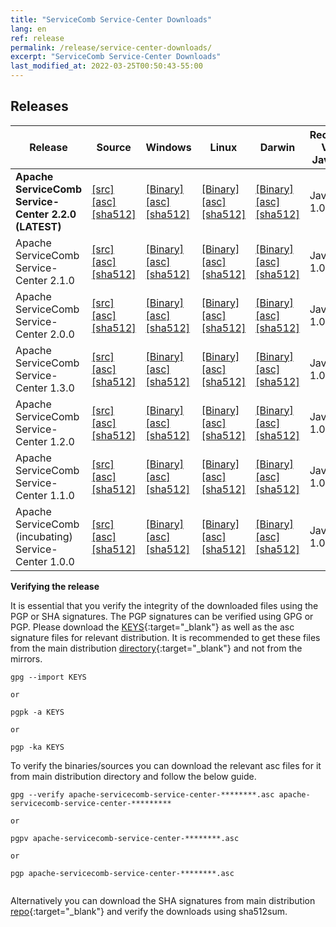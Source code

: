 ```yaml
---
title: "ServiceComb Service-Center Downloads"
lang: en
ref: release
permalink: /release/service-center-downloads/
excerpt: "ServiceComb Service-Center Downloads"
last_modified_at: 2022-03-25T00:50:43-55:00
---
```


## Releases


| Release                                              | Source                                                                                                                                                                                                                                                                                                                                                                                                                                                                                                                       | Windows                                                                                                                                                                                                                                                                                                                                                                                                                                                                                                                                                                | Linux                                                                                                                                                                                                                                                                                                                                                                                                                                                                                                                                                            | Darwin                                                                                                                                                                                                                                                                                                                                                                                                                                                                                                                                                              | Recommended Version of Java-Chassis |
|------------------------------------------------------|------------------------------------------------------------------------------------------------------------------------------------------------------------------------------------------------------------------------------------------------------------------------------------------------------------------------------------------------------------------------------------------------------------------------------------------------------------------------------------------------------------------------------|------------------------------------------------------------------------------------------------------------------------------------------------------------------------------------------------------------------------------------------------------------------------------------------------------------------------------------------------------------------------------------------------------------------------------------------------------------------------------------------------------------------------------------------------------------------------|------------------------------------------------------------------------------------------------------------------------------------------------------------------------------------------------------------------------------------------------------------------------------------------------------------------------------------------------------------------------------------------------------------------------------------------------------------------------------------------------------------------------------------------------------------------|---------------------------------------------------------------------------------------------------------------------------------------------------------------------------------------------------------------------------------------------------------------------------------------------------------------------------------------------------------------------------------------------------------------------------------------------------------------------------------------------------------------------------------------------------------------------|-------------------------------------|
| **Apache ServiceComb Service-Center 2.2.0 (LATEST)** | [[src]](https://dlcdn.apache.org/servicecomb/servicecomb-service-center/2.2.0/apache-servicecomb-service-center-2.2.0-src.tar.gz) [[asc]](https://www.apache.org/dist/servicecomb/servicecomb-service-center/2.2.0/apache-servicecomb-service-center-2.2.0-src.tar.gz.asc) [[sha512]](https://www.apache.org/dist/servicecomb/servicecomb-service-center/2.2.0/apache-servicecomb-service-center-2.2.0-src.tar.gz.sha512)                                                                                                    | [[Binary]](https://dlcdn.apache.org/servicecomb/servicecomb-service-center/2.2.0/apache-servicecomb-service-center-2.2.0-windows-amd64.tar.gz) [[asc]](https://www.apache.org/dist/servicecomb/servicecomb-service-center/2.2.0/apache-servicecomb-service-center-2.2.0-windows-amd64.tar.gz.asc) [[sha512]](https://www.apache.org/dist/servicecomb/servicecomb-service-center/2.2.0/apache-servicecomb-service-center-2.2.0-windows-amd64.tar.gz.sha512)                                                                                                             | [[Binary]](https://dlcdn.apache.org/servicecomb/servicecomb-service-center/2.2.0/apache-servicecomb-service-center-2.2.0-linux-amd64.tar.gz) [[asc]](https://www.apache.org/dist/servicecomb/servicecomb-service-center/2.2.0/apache-servicecomb-service-center-2.2.0-linux-amd64.tar.gz.asc) [[sha512]](https://www.apache.org/dist/servicecomb/servicecomb-service-center/2.2.0/apache-servicecomb-service-center-2.2.0-linux-amd64.tar.gz.sha512)                                                                                                             | [[Binary]](https://dlcdn.apache.org/servicecomb/servicecomb-service-center/2.2.0/apache-servicecomb-service-center-2.2.0-darwin-amd64.tar.gz) [[asc]](https://www.apache.org/dist/servicecomb/servicecomb-service-center/2.2.0/apache-servicecomb-service-center-2.2.0-darwin-amd64.tar.gz.asc) [[sha512]](https://www.apache.org/dist/servicecomb/servicecomb-service-center/2.2.0/apache-servicecomb-service-center-2.2.0-darwin-amd64.tar.gz.sha512)                                                                                                             | Java-Chassis 1.0.0 or above         |
| Apache ServiceComb Service-Center 2.1.0              | [[src]](https://dlcdn.apache.org/servicecomb/servicecomb-service-center/2.1.0/apache-servicecomb-service-center-2.1.0-src.tar.gz) [[asc]](https://www.apache.org/dist/servicecomb/servicecomb-service-center/2.1.0/apache-servicecomb-service-center-2.1.0-src.tar.gz.asc) [[sha512]](https://www.apache.org/dist/servicecomb/servicecomb-service-center/2.1.0/apache-servicecomb-service-center-2.1.0-src.tar.gz.sha512)                                                                                                    | [[Binary]](https://dlcdn.apache.org/servicecomb/servicecomb-service-center/2.1.0/apache-servicecomb-service-center-2.1.0-windows-amd64.tar.gz) [[asc]](https://www.apache.org/dist/servicecomb/servicecomb-service-center/2.1.0/apache-servicecomb-service-center-2.1.0-windows-amd64.tar.gz.asc) [[sha512]](https://www.apache.org/dist/servicecomb/servicecomb-service-center/2.1.0/apache-servicecomb-service-center-2.1.0-windows-amd64.tar.gz.sha512)                                                                                                             | [[Binary]](https://dlcdn.apache.org/servicecomb/servicecomb-service-center/2.1.0/apache-servicecomb-service-center-2.1.0-linux-amd64.tar.gz) [[asc]](https://www.apache.org/dist/servicecomb/servicecomb-service-center/2.1.0/apache-servicecomb-service-center-2.1.0-linux-amd64.tar.gz.asc) [[sha512]](https://www.apache.org/dist/servicecomb/servicecomb-service-center/2.1.0/apache-servicecomb-service-center-2.1.0-linux-amd64.tar.gz.sha512)                                                                                                             | [[Binary]](https://dlcdn.apache.org/servicecomb/servicecomb-service-center/2.1.0/apache-servicecomb-service-center-2.1.0-darwin-amd64.tar.gz) [[asc]](https://www.apache.org/dist/servicecomb/servicecomb-service-center/2.1.0/apache-servicecomb-service-center-2.1.0-darwin-amd64.tar.gz.asc) [[sha512]](https://www.apache.org/dist/servicecomb/servicecomb-service-center/2.1.0/apache-servicecomb-service-center-2.1.0-darwin-amd64.tar.gz.sha512)                                                                                                             | Java-Chassis 1.0.0 or above         |
| Apache ServiceComb Service-Center 2.0.0              | [[src]](https://archive.apache.org/dist/servicecomb/servicecomb-service-center/2.0.0/apache-servicecomb-service-center-2.0.0-src.tar.gz) [[asc]](https://archive.apache.org/dist/servicecomb/servicecomb-service-center/2.0.0/apache-servicecomb-service-center-2.0.0-src.tar.gz.asc) [[sha512]](https://archive.apache.org/dist/servicecomb/servicecomb-service-center/2.0.0/apache-servicecomb-service-center-2.0.0-src.tar.gz.sha512)                                                                                     | [[Binary]](https://archive.apache.org/dist/servicecomb/servicecomb-service-center/2.0.0/apache-servicecomb-service-center-2.0.0-windows-amd64.tar.gz) [[asc]](https://archive.apache.org/dist/servicecomb/servicecomb-service-center/2.0.0/apache-servicecomb-service-center-2.0.0-windows-amd64.tar.gz.asc) [[sha512]](https://archive.apache.org/dist/servicecomb/servicecomb-service-center/2.0.0/apache-servicecomb-service-center-2.0.0-windows-amd64.tar.gz.sha512)                                                                                              | [[Binary]](https://archive.apache.org/dist/servicecomb/servicecomb-service-center/2.0.0/apache-servicecomb-service-center-2.0.0-linux-amd64.tar.gz) [[asc]](https://archive.apache.org/dist/servicecomb/servicecomb-service-center/2.0.0/apache-servicecomb-service-center-2.0.0-linux-amd64.tar.gz.asc) [[sha512]](https://archive.apache.org/dist/servicecomb/servicecomb-service-center/2.0.0/apache-servicecomb-service-center-2.0.0-linux-amd64.tar.gz.sha512)                                                                                              | [[Binary]](https://archive.apache.org/dist/servicecomb/servicecomb-service-center/2.0.0/apache-servicecomb-service-center-2.0.0-darwin-amd64.tar.gz) [[asc]](https://archive.apache.org/dist/servicecomb/servicecomb-service-center/2.0.0/apache-servicecomb-service-center-2.0.0-darwin-amd64.tar.gz.asc) [[sha512]](https://archive.apache.org/dist/servicecomb/servicecomb-service-center/2.0.0/apache-servicecomb-service-center-2.0.0-darwin-amd64.tar.gz.sha512)                                                                                              | Java-Chassis 1.0.0 or above         |
| Apache ServiceComb Service-Center 1.3.0              | [[src]](https://apache.org/dyn/closer.cgi/servicecomb/servicecomb-service-center/1.3.0/apache-servicecomb-service-center-1.3.0-src.zip) [[asc]](https://www.apache.org/dist/servicecomb/servicecomb-service-center/1.3.0/apache-servicecomb-service-center-1.3.0-src.zip.asc) [[sha512]](https://www.apache.org/dist/servicecomb/servicecomb-service-center/1.3.0/apache-servicecomb-service-center-1.3.0-src.zip.sha512)                                                                                                    | [[Binary]](https://apache.org/dyn/closer.cgi/servicecomb/servicecomb-service-center/1.3.0/apache-servicecomb-service-center-1.3.0-windows-amd64.tar.gz) [[asc]](https://www.apache.org/dist/servicecomb/servicecomb-service-center/1.3.0/apache-servicecomb-service-center-1.3.0-windows-amd64.tar.gz.asc) [[sha512]](https://www.apache.org/dist/servicecomb/servicecomb-service-center/1.3.0/apache-servicecomb-service-center-1.3.0-windows-amd64.tar.gz.sha512)                                                                                                    | [[Binary]](https://apache.org/dyn/closer.cgi/servicecomb/servicecomb-service-center/1.3.0/apache-servicecomb-service-center-1.3.0-linux-amd64.tar.gz) [[asc]](https://www.apache.org/dist/servicecomb/servicecomb-service-center/1.3.0/apache-servicecomb-service-center-1.3.0-linux-amd64.tar.gz.asc) [[sha512]](https://www.apache.org/dist/servicecomb/servicecomb-service-center/1.3.0/apache-servicecomb-service-center-1.3.0-linux-amd64.tar.gz.sha512)                                                                                                    | [[Binary]](https://apache.org/dyn/closer.cgi/servicecomb/servicecomb-service-center/1.3.0/apache-servicecomb-service-center-1.3.0-darwin-amd64.tar.gz) [[asc]](https://www.apache.org/dist/servicecomb/servicecomb-service-center/1.3.0/apache-servicecomb-service-center-1.3.0-darwin-amd64.tar.gz.asc) [[sha512]](https://www.apache.org/dist/servicecomb/servicecomb-service-center/1.3.0/apache-servicecomb-service-center-1.3.0-darwin-amd64.tar.gz.sha512)                                                                                                    | Java-Chassis 1.0.0 or above         |
| Apache ServiceComb Service-Center 1.2.0              | [[src]](https://archive.apache.org/dist/servicecomb/servicecomb-service-center/1.2.0/apache-servicecomb-service-center-1.2.0-src.tar.gz) [[asc]](https://archive.apache.org/dist/servicecomb/servicecomb-service-center/1.2.0/apache-servicecomb-service-center-1.2.0-src.tar.gz.asc) [[sha512]](https://archive.apache.org/dist/servicecomb/servicecomb-service-center/1.2.0/apache-servicecomb-service-center-1.2.0-src.tar.gz.sha512)                                                                                     | [[Binary]](https://archive.apache.org/dist/servicecomb/servicecomb-service-center/1.2.0/apache-servicecomb-service-center-1.2.0-windows-amd64.tar.gz) [[asc]](https://archive.apache.org/dist/servicecomb/servicecomb-service-center/1.2.0/apache-servicecomb-service-center-1.2.0-windows-amd64.tar.gz.asc) [[sha512]](https://archive.apache.org/dist/servicecomb/servicecomb-service-center/1.2.0/apache-servicecomb-service-center-1.2.0-windows-amd64.tar.gz.sha512)                                                                                              | [[Binary]](https://archive.apache.org/dist/servicecomb/servicecomb-service-center/1.2.0/apache-servicecomb-service-center-1.2.0-linux-amd64.tar.gz) [[asc]](https://archive.apache.org/dist/servicecomb/servicecomb-service-center/1.2.0/apache-servicecomb-service-center-1.2.0-linux-amd64.tar.gz.asc) [[sha512]](https://archive.apache.org/dist/servicecomb/servicecomb-service-center/1.2.0/apache-servicecomb-service-center-1.2.0-linux-amd64.tar.gz.sha512)                                                                                              | [[Binary]](https://archive.apache.org/dist/servicecomb/servicecomb-service-center/1.2.0/apache-servicecomb-service-center-1.2.0-darwin-amd64.tar.gz) [[asc]](https://archive.apache.org/dist/servicecomb/servicecomb-service-center/1.2.0/apache-servicecomb-service-center-1.2.0-darwin-amd64.tar.gz.asc) [[sha512]](https://archive.apache.org/dist/servicecomb/servicecomb-service-center/1.2.0/apache-servicecomb-service-center-1.2.0-darwin-amd64.tar.gz.sha512)                                                                                              | Java-Chassis 1.0.0 or above         |
| Apache ServiceComb Service-Center 1.1.0              | [[src]](https://archive.apache.org/dist/servicecomb/servicecomb-service-center/1.1.0/apache-servicecomb-service-center-1.1.0-src.tar.gz) [[asc]](https://archive.apache.org/dist/servicecomb/servicecomb-service-center/1.1.0/apache-servicecomb-service-center-1.1.0-src.tar.gz.asc) [[sha512]](https://archive.apache.org/dist/servicecomb/servicecomb-service-center/1.1.0/apache-servicecomb-service-center-1.1.0-src.tar.gz.sha512)                                                                                     | [[Binary]](https://archive.apache.org/dist/servicecomb/servicecomb-service-center/1.1.0/apache-servicecomb-service-center-1.1.0-windows-amd64.tar.gz) [[asc]](https://archive.apache.org/dist/servicecomb/servicecomb-service-center/1.1.0/apache-servicecomb-service-center-1.1.0-windows-amd64.tar.gz.asc) [[sha512]](https://archive.apache.org/dist/servicecomb/servicecomb-service-center/1.1.0/apache-servicecomb-service-center-1.1.0-windows-amd64.tar.gz.sha512)                                                                                              | [[Binary]](https://archive.apache.org/dist/servicecomb/servicecomb-service-center/1.1.0/apache-servicecomb-service-center-1.1.0-linux-amd64.tar.gz) [[asc]](https://archive.apache.org/dist/servicecomb/servicecomb-service-center/1.1.0/apache-servicecomb-service-center-1.1.0-linux-amd64.tar.gz.asc) [[sha512]](https://archive.apache.org/dist/servicecomb/servicecomb-service-center/1.1.0/apache-servicecomb-service-center-1.1.0-linux-amd64.tar.gz.sha512)                                                                                              | [[Binary]](https://archive.apache.org/dist/servicecomb/servicecomb-service-center/1.1.0/apache-servicecomb-service-center-1.1.0-darwin-amd64.tar.gz) [[asc]](https://archive.apache.org/dist/servicecomb/servicecomb-service-center/1.1.0/apache-servicecomb-service-center-1.1.0-darwin-amd64.tar.gz.asc) [[sha512]](https://archive.apache.org/dist/servicecomb/servicecomb-service-center/1.1.0/apache-servicecomb-service-center-1.1.0-darwin-amd64.tar.gz.sha512)                                                                                              | Java-Chassis 1.0.0 or above         |
| Apache ServiceComb (incubating) Service-Center 1.0.0 | [[src]](https://archive.apache.org/dist/incubator/servicecomb/incubator-servicecomb-service-center/1.0.0/apache-servicecomb-incubating-service-center-1.0.0-src.zip) [[asc]](https://archive.apache.org/dist/incubator/servicecomb/incubator-servicecomb-service-center/1.0.0/apache-servicecomb-incubating-service-center-1.0.0-src.zip.asc) [[sha512]](https://archive.apache.org/dist/incubator/servicecomb/incubator-servicecomb-service-center/1.0.0/apache-servicecomb-incubating-service-center-1.0.0-src.zip.sha512) | [[Binary]](https://archive.apache.org/dist/incubator/servicecomb/incubator-servicecomb-service-center/1.0.0/apache-servicecomb-incubating-service-center-1.0.0-windows-amd64.tar.gz) [[asc]](https://archive.apache.org/dist/incubator/servicecomb/incubator-servicecomb-service-center/1.0.0/apache-servicecomb-incubating-service-center-1.0.0-windows-amd64.tar.gz.asc) [[sha512]](https://archive.apache.org/dist/incubator/servicecomb/incubator-servicecomb-service-center/1.0.0/apache-servicecomb-incubating-service-center-1.0.0-windows-amd64.tar.gz.sha512) | [[Binary]](https://archive.apache.org/dist/incubator/servicecomb/incubator-servicecomb-service-center/1.0.0/apache-servicecomb-incubating-service-center-1.0.0-linux-amd64.tar.gz) [[asc]](https://archive.apache.org/dist/incubator/servicecomb/incubator-servicecomb-service-center/1.0.0/apache-servicecomb-incubating-service-center-1.0.0-linux-amd64.tar.gz.asc) [[sha512]](https://archive.apache.org/dist/incubator/servicecomb/incubator-servicecomb-service-center/1.0.0/apache-servicecomb-incubating-service-center-1.0.0-linux-amd64.tar.gz.sha512) | [[Binary]](https://archive.apache.org/dist/incubator/servicecomb/incubator-servicecomb-service-center/1.0.0/apache-servicecomb-incubating-service-center-1.0.0-darwin-amd64.tar.gz) [[asc]](https://archive.apache.org/dist/incubator/servicecomb/incubator-servicecomb-service-center/1.0.0/apache-servicecomb-incubating-service-center-1.0.0-darwin-amd64.tar.gz.asc) [[sha512]](https://archive.apache.org/dist/incubator/servicecomb/incubator-servicecomb-service-center/1.0.0/apache-servicecomb-incubating-service-center-1.0.0-darwin-amd64.tar.gz.sha512) | Java-Chassis 1.0.0 or above         |


**Verifying the release**

It is essential that you verify the integrity of the downloaded files using the PGP or SHA signatures.
 The PGP signatures can  be verified using GPG or PGP.
 Please download the [KEYS](https://www.apache.org/dist/servicecomb/KEYS){:target="_blank"} as well as the asc signature files for relevant distribution. It is recommended to get these files from the main distribution [directory](https://www.apache.org/dist/servicecomb/servicecomb-service-center/){:target="_blank"} and not from the mirrors.
 ```
 gpg --import KEYS

 or

 pgpk -a KEYS

 or

 pgp -ka KEYS

 ```

To verify the binaries/sources you can download the relevant asc files for it from main distribution directory and follow the below guide.

```
gpg --verify apache-servicecomb-service-center-********.asc apache-servicecomb-service-center-*********

or

pgpv apache-servicecomb-service-center-********.asc

or

pgp apache-servicecomb-service-center-********.asc


```

Alternatively you can download the SHA signatures from main distribution [repo](https://www.apache.org/dist/servicecomb/servicecomb-service-center/){:target="_blank"} and verify the downloads using sha512sum.
